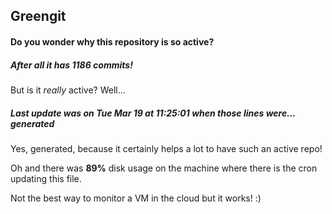 ## Greengit

#### Do you wonder why this repository is so active?

##### After all it has 1186 commits!

But is it *really* active? Well...

##### Last update was on Tue Mar 19 at 11:25:01 when those lines were... generated

Yes, generated, because it certainly helps a lot to have such an active repo!

Oh and there was **89%** disk usage on the machine
where there is the cron updating this file.

Not the best way to monitor a VM in the cloud but it works! :)
